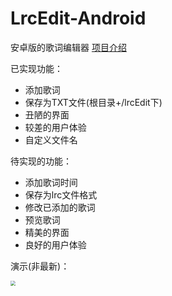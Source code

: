 # LrcEdit-Android
安卓版的歌词编辑器
[项目介绍](https://www.licz.site/2018/04/04/%E9%A1%B9%E7%9B%AE%E4%BB%8B%E7%BB%8D/)

已实现功能：
* 添加歌词
* 保存为TXT文件(根目录+/lrcEdit下)
* 丑陋的界面
* 较差的用户体验
* 自定义文件名

待实现的功能：
* 添加歌词时间
* 保存为lrc文件格式
* 修改已添加的歌词
* 预览歌词
* 精美的界面
* 良好的用户体验

演示(非最新)：

<img src="https://lichaozhong.oss-cn-beijing.aliyuncs.com/SVID_20180418_104606_1.gif" style="zoom:50%" />
